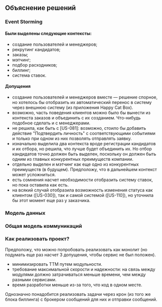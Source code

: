 ## Объяснение решений

### Event Storming

#### Были выделены следующие контексты:
- создание пользователей и менеджеров;
- рекрутинг кандидатов;
- заказы;
- мэтчинг;
- подбор расходников;
- биллинг;
- система ставок.

#### Допущения
- создание пользователей и менеджеров вместе — решение спорное, но хотелось бы отобразить их автоматический перенос в систему через внешнюю систему (из приложения Happy Cat Box).
- возможно, часть поведения клиентов можно было бы вынести из контекста заказов и объединить с их созданием. Что-нибудь подобное сделать и с менеджерами.
- не решила, как быть с [US-081]: возможно, стоило бы добавить действие "Подтвердить личность" с соответствующими событиями и только при одном из них позволять отправлять заявку.
- изначально выделила два контекста вроде регистрации кандидатов и их отбора, но решила, что лучше будет объединить их. Но отбор кандидатов точно должен быть выделен, поскольку он должен быть одним из главных конкурентных преимуществ компании.
- отдельно выделен и мэтчинг как еще одно из конкурентных преимуществ (в будущем). Предположу, что в дальнейшем контекст может усложниться.
- есть сомнения насчет необходимости отобразить систему ставок, но пока оставила как есть.
- на всякий случай отобразила возможность изменения статуса как клиентом ([US-030]), так и самой системой ([US-110]), но уточнила бы этот момент еще раз у заказчика.


### Модель данных



### Общая модель коммуникаций



### Как реализовать проект?

Предположу, что можно попробовать реализовать как монолит (но подумать еще раз насчет 3 допущения, чтобы сервис не был положен). 
- минимизировать TTM путем модульности.
- требование максимальной скорости и надежности: на связь между модулями должно затрачиваться меньше времени, чем между разными сервисами.
- время разработки меньше из-за того, что код в одном месте.

Однозначно понадобится реализовать задачи через крон (из того же блока биллинга) с брокером сообщений для них и отправки сообщений.
